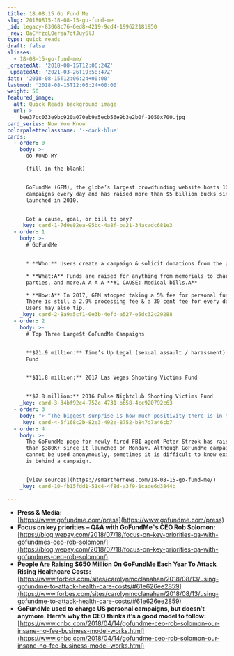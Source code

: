 ```yaml
---
title: 18.08.15 Go Fund Me
slug: 20180815-18-08-15-go-fund-me
_id: legacy-83068c76-6ed8-4219-9cd4-199622181950
_rev: 0aCMfzqL0erea7otJuy6lJ
type: quick_reads
draft: false
aliases:
  - 18-08-15-go-fund-me/
_createdAt: '2018-08-15T12:06:24Z'
_updatedAt: '2021-03-26T19:58:47Z'
date: '2018-08-15T12:06:24+00:00'
lastmod: '2018-08-15T12:06:24+00:00'
weight: 50
featured_image:
  alt: Quick Reads background image
  url: >-
    bee37cc033e9bc920a070eb9a5ecb56e9b3e2b0f-1050x700.jpg
card_series: Now You Know
colorpaletteclassname: '--dark-blue'
cards:
  - order: 0
    body: >-
      GO FUND MY  

      (fill in the blank) 


      GoFundMe (GFM), the globe’s largest crowdfunding website hosts 10,000 new
      campaigns every day and has raised more than $5 billion bucks since it
      launched in 2010.


      Got a cause, goal, or bill to pay?
    _key: card-1-7d0e82ea-95bc-4a8f-ba21-34acadc681e3
  - order: 1
    body: >-
      # GoFundMe


      * **Who:** Users create a campaign & solicit donations from the public.

      * **What:A** Funds are raised for anything from memorials to charities,
      parties, and more.A A A A **#1 CAUSE: Medical bills.A**

      * **How:A** In 2017, GFM stopped taking a 5% fee for personal funds.A
      There is still a 2.9% processing fee & a 30 cent fee for every donation.
      Users may also tip.
    _key: card-2-8a9a5cf1-0e3b-4efd-a527-e5dc32c29288
  - order: 2
    body: >-
      # Top Three Large$t GoFundMe Campaigns


      **$21.9 million:** Time’s Up Legal (sexual assault / harassment) Defense
      Fund


      **$11.8 million:** 2017 Las Vegas Shooting Victims Fund


      **$7.8 million:** 2016 Pulse Nightclub Shooting Victims Fund
    _key: card-3-34bf92c4-752c-4731-b658-4cc920792c63
  - order: 3
    body: "> “The biggest surprise is how much positivity there is in the world. News cycles and the social web often present a barrage of negativity. Yet I’ve been surprised by just how much people are compassionate, sympathetic, and empathetic a\x13 they genuinely want to help.”  \n  \n  \n  \nGoFundMe CEO Rob Solomon"
    _key: card-4-5f168c2b-82e3-492e-8752-b847d7a46cb7
  - order: 4
    body: >-
      The GoFundMe page for newly fired FBI agent Peter Strzok has raised more
      than $380K+ since it launched on Monday. Although GoFundMe campaigns
      cannot be used anonymously, sometimes it is difficult to know exactly who
      is behind a campaign.


      [view sources](https://smarthernews.com/18-08-15-go-fund-me/)
    _key: card-10-fb15fdd1-51c4-4f8d-a3f9-1cade6d3844b

---
```

* **Press & Media:**  
[https://www.gofundme.com/press](https://www.gofundme.com/press)
* **Focus on key priorities – Q&A with GoFundMe”s CEO Rob Solomon:** [https://blog.wepay.com/2018/07/18/focus-on-key-priorities-qa-with-gofundmes-ceo-rob-solomon/](https://blog.wepay.com/2018/07/18/focus-on-key-priorities-qa-with-gofundmes-ceo-rob-solomon/)
* **People Are Raising $650 Million On GoFundMe Each Year To Attack Rising Healthcare Costs:**  
[https://www.forbes.com/sites/carolynmcclanahan/2018/08/13/using-gofundme-to-attack-health-care-costs/#61e626ee2859](https://www.forbes.com/sites/carolynmcclanahan/2018/08/13/using-gofundme-to-attack-health-care-costs/#61e626ee2859)
* **GoFundMe used to charge US personal campaigns, but doesn’t anymore. Here’s why the CEO thinks it’s a good model to follow:**  
[https://www.cnbc.com/2018/04/14/gofundme-ceo-rob-solomon-our-insane-no-fee-business-model-works.html](https://www.cnbc.com/2018/04/14/gofundme-ceo-rob-solomon-our-insane-no-fee-business-model-works.html)